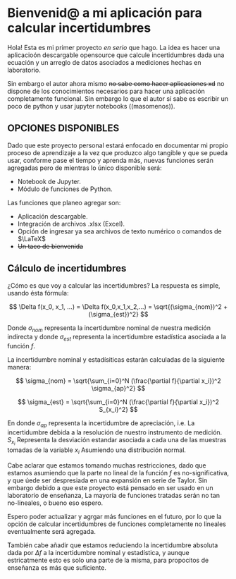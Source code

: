# Bienvenid@ a mi aplicación para calcular incertidumbres

Hola! Esta es mi primer proyecto *en serio* que hago. La idea es hacer una aplicacioón descargable opensource que calcule incertidumbres dada una ecuación y un arreglo de datos asociados a mediciones hechas en laboratorio.

Sin embargo el autor ahora mismo ~~no sabe como hacer aplicaciones xd~~ no dispone de los conocimientos necesarios para hacer una aplicación completamente funcional. Sin embargo lo que el autor sí sabe es escribir un poco de python y usar jupyter notebooks ((masomenos)).

## OPCIONES DISPONIBLES

Dado que este proyecto personal estará enfocado en documentar mi propio proceso de aprendizaje a la vez que produzco algo tangible y que se pueda usar, conforme pase el tiempo y aprenda más, nuevas funciones serán agregadas pero de mientras lo único disponible será:

* Notebook de Jupyter.
* Módulo de funciones de Python.

Las funciones que planeo agregar son:

* Aplicación descargable.
* Integración de archivos .xlsx (Excel).
* Opción de ingresar ya sea archivos de texto numérico o comandos de $\LaTeX$
* ~~Un taco de bienvenida~~

## Cálculo de incertidumbres

¿Cómo es que voy a calcular las incertidumbres? La respuesta es simple, usando ésta fórmula:

$$
\Delta f(x_0, x_1, ...) = \Delta f(x_0,x_1,x_2,...) =  \sqrt{(\sigma_{nom})^2 + (\sigma_{est})^2}
$$

Donde $\sigma_{nom}$ representa la incertidumbre nominal de nuestra medición indirecta y donde $\sigma_{est}$ representa la incertidumbre estadística asociada a la función $f$.

La incertidumbre nominal y estadísiticas estarán calculadas de la siguiente manera:

$$
\sigma_{nom} = \sqrt{\sum_{i=0}^N (\frac{\partial f}{\partial x_i})^2 \sigma_{ap}^2}
$$

$$
\sigma_{est} = \sqrt{\sum_{i=0}^N (\frac{\partial f}{\partial x_i})^2 S_{x_i}^2}
$$

En donde $\sigma_{ap}$ representa la incertidumbre de apreciación, i.e. La incertidumbre debida a la resolución de nuestro instrumento de medición. $S_{x_i}$ Representa la desviación estandar asociada a cada una de las muestras tomadas de la variable $x_i$ Asumiendo una distribución normal.

Cabe aclarar que estamos tomando muchas restricciones, dado que estamos asumiendo que la parte no lineal de la función $f$ es no-significativa, y que úede ser despresiada en una expansión en serie de Taylor. Sin embargo debido a que este proyecto está pensado en ser usado en un laboratorio de enseñanza, La mayoría de funciones tratadas serán no tan no-lineales, o bueno eso espero.

Espero poder actualizar y agrgar más funciones en el futuro, por lo que la opción de calcular incertidumbres de funciones completamente no lineales eventualmente será agregada.

También cabe añadir que estamos reduciendo la incertidumbre absoluta dada por $\Delta f$ a la incertidumbre nominal y estadística, y aunque estricatmente esto es solo una parte de la misma, para propocitos de enseñanza es más que suficiente.
